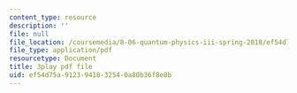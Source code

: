 ```yaml
---
content_type: resource
description: ''
file: null
file_location: /coursemedia/8-06-quantum-physics-iii-spring-2018/ef54d75a9123941832540a80b36f8e8b_omqSBV--uQ4.pdf
file_type: application/pdf
resourcetype: Document
title: 3play pdf file
uid: ef54d75a-9123-9418-3254-0a80b36f8e8b
---
```

